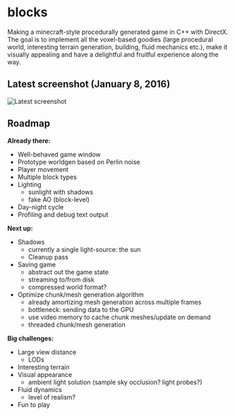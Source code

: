 # blocks
Making a minecraft-style procedurally generated game in C++ with DirectX. The goal is to implement all the voxel-based goodies (large procedural world, interesting terrain generation, building, fluid mechanics etc.), make it visually appealing and have a delightful and fruitful experience along the way.

## Latest screenshot (January 8, 2016)
![Latest screenshot](http://s5.postimg.org/44e5a6qd3/screen_08_01_16.jpg, "Latest screenshot")

## Roadmap

**Already there:**
- Well-behaved game window
- Prototype worldgen based on Perlin noise
- Player movement
- Multiple block types
- Lighting
	* sunlight with shadows
	* fake AO (block-level)
- Day-night cycle
- Profiling and debug text output

**Next up:**
- Shadows
	* currently a single light-source: the sun
	* Cleanup pass
- Saving game
	* abstract out the game state
	* streaming to/from disk
	* compressed world format?
- Optimize chunk/mesh generation algorithm
	* already amortizing mesh generation across multiple frames
	* bottleneck: sending data to the GPU
	* use video memory to cache chunk meshes/update on demand
	* threaded chunk/mesh generation

**Big challenges:**
- Large view distance
	* LODs
- Interesting terrain
- Visual appearance
	* ambient light solution (sample sky occlusion? light probes?)
- Fluid dynamics
	* level of realism?
- Fun to play
